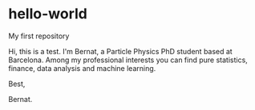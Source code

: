 # hello-world
My first repository 

Hi, this is a test. I'm Bernat, a Particle Physics PhD student based at Barcelona. Among my professional interests you can find pure statistics, finance, data analysis and machine learning. 

Best,

Bernat.
